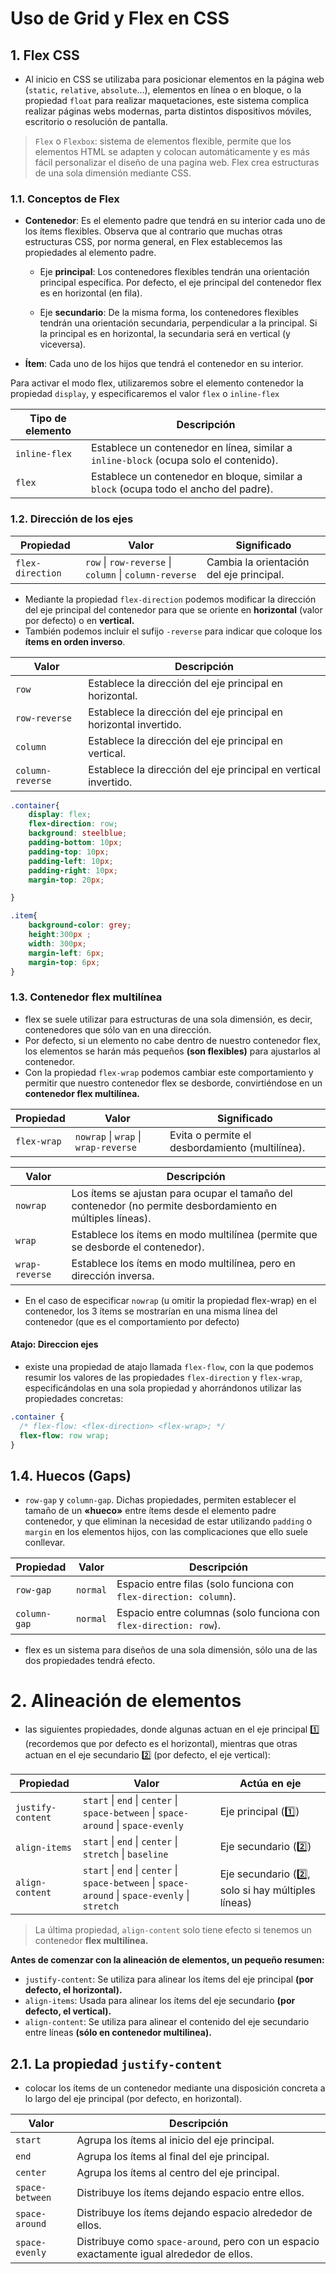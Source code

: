 # Uso de Grid y Flex en CSS

## 1. Flex CSS

- Al inicio en CSS se utilizaba para posicionar elementos en la página web (`static`, `relative`, `absolute`…), elementos en línea o en bloque, o la propiedad `float` para realizar maquetaciones, este sistema complica realizar páginas webs modernas, parta distintos dispositivos móviles, escritorio o resolución de pantalla.

> `Flex` o `Flexbox`: sistema de elementos flexible, permite que los elementos HTML se adapten y colocan automáticamente y  es más fácil personalizar el diseño de una pagina web.
Flex crea estructuras de una sola dimensión mediante CSS.

### 1.1. Conceptos de Flex

- **Contenedor**: Es el elemento padre que tendrá en su interior cada uno de los ítems flexibles. Observa que al contrario que muchas otras estructuras CSS, por norma general, en Flex establecemos las propiedades al elemento padre.

  - Eje **principal**: Los contenedores flexibles tendrán una orientación principal específica. Por defecto, el eje principal del contenedor flex es en horizontal (en fila).

  - Eje **secundario**: De la misma forma, los contenedores flexibles tendrán una orientación secundaria, perpendicular a la principal. Si la principal es en horizontal, la secundaria será en vertical (y viceversa).

- **Ítem**: Cada uno de los hijos que tendrá el contenedor en su interior.

Para activar el modo flex, utilizaremos sobre el elemento contenedor la propiedad `display`, y especificaremos el valor `flex` o `inline-flex`

| Tipo de elemento | Descripción                                                                 |
|------------------|------------------------------------------------------------------------------|
| `inline-flex`    | Establece un contenedor en línea, similar a `inline-block` (ocupa solo el contenido). |
| `flex`           | Establece un contenedor en bloque, similar a `block` (ocupa todo el ancho del padre). |

### 1.2. Dirección de los ejes

| Propiedad       | Valor                                   | Significado                             |
|-----------------|------------------------------------------|-----------------------------------------|
| `flex-direction`| `row` \| `row-reverse` \| `column` \| `column-reverse` | Cambia la orientación del eje principal. |

- Mediante la propiedad `flex-direction` podemos modificar la dirección del eje principal del contenedor para que se oriente en **horizontal** (valor por defecto) o en **vertical.** 
- También podemos incluir el sufijo `-reverse` para indicar que coloque los **ítems en orden inverso**.

| Valor           | Descripción                                                   |
|-----------------|----------------------------------------------------------------|
| `row`           | Establece la dirección del eje principal en horizontal.        |
| `row-reverse`   | Establece la dirección del eje principal en horizontal invertido. |
| `column`        | Establece la dirección del eje principal en vertical.          |
| `column-reverse`| Establece la dirección del eje principal en vertical invertido. |

```css
.container{
    display: flex;
    flex-direction: row;
    background: steelblue;
    padding-bottom: 10px;
    padding-top: 10px;
    padding-left: 10px;
    padding-right: 10px;
    margin-top: 20px;

}

.item{
    background-color: grey;
    height:300px ;
    width: 300px;
    margin-left: 6px;
    margin-top: 6px;
}
```

### 1.3. Contenedor flex multilínea

- flex se suele utilizar para estructuras de una sola dimensión, es decir, contenedores que sólo van en una dirección.
- Por defecto, si un elemento no cabe dentro de nuestro contenedor flex, los elementos se harán más pequeños **(son flexibles)** para ajustarlos al contenedor.
- Con la propiedad `flex-wrap` podemos cambiar este comportamiento y permitir que nuestro contenedor flex se desborde, convirtiéndose en un **contenedor flex multilínea.**

| Propiedad   | Valor                            | Significado                                      |
|-------------|----------------------------------|--------------------------------------------------|
| `flex-wrap` | `nowrap` \| `wrap` \| `wrap-reverse` | Evita o permite el desbordamiento (multilínea). |

| Valor          | Descripción                                                                 |
|----------------|------------------------------------------------------------------------------|
| `nowrap`       | Los ítems se ajustan para ocupar el tamaño del contenedor (no permite desbordamiento en múltiples líneas). |
| `wrap`         | Establece los ítems en modo multilínea (permite que se desborde el contenedor). |
| `wrap-reverse` | Establece los ítems en modo multilínea, pero en dirección inversa.          |

- En el caso de especificar `nowrap` (u omitir la propiedad flex-wrap) en el contenedor, los 3 ítems se mostrarían en una misma línea del contenedor (que es el comportamiento por defecto)

#### Atajo: Direccion ejes

- existe una propiedad de atajo llamada `flex-flow`, con la que podemos resumir los valores de las propiedades `flex-direction` y `flex-wrap`, especificándolas en una sola propiedad y ahorrándonos utilizar las propiedades concretas:

```css
.container {
  /* flex-flow: <flex-direction> <flex-wrap>; */
  flex-flow: row wrap;
}
```

## 1.4. Huecos (Gaps)

- `row-gap` y `column-gap`. Dichas propiedades, permiten establecer el tamaño de un **«hueco»** entre ítems desde el elemento padre contenedor, y que eliminan la necesidad de estar utilizando `padding` o `margin` en los elementos hijos, con las complicaciones que ello suele conllevar.
  
| Propiedad     | Valor     | Descripción                                                             |
|---------------|-----------|--------------------------------------------------------------------------|
| `row-gap`     | `normal`  | Espacio entre filas (solo funciona con `flex-direction: column`).       |
| `column-gap`  | `normal`  | Espacio entre columnas (solo funciona con `flex-direction: row`).       |

- flex es un sistema para diseños de una sola dimensión, sólo una de las dos propiedades tendrá efecto.

# 2. Alineación de elementos
- las siguientes propiedades, donde algunas actuan en el eje principal 1️⃣ (recordemos que por defecto es el horizontal), mientras que otras actuan en el eje secundario 2️⃣ (por defecto, el eje vertical):

| Propiedad        | Valor                                                                 | Actúa en eje       |
|------------------|-----------------------------------------------------------------------|--------------------|
| `justify-content`| `start` \| `end` \| `center` \| `space-between` \| `space-around` \| `space-evenly` | Eje principal (1️⃣) |
| `align-items`    | `start` \| `end` \| `center` \| `stretch` \| `baseline`               | Eje secundario (2️⃣) |
| `align-content`  | `start` \| `end` \| `center` \| `space-between` \| `space-around` \| `space-evenly` \| `stretch` | Eje secundario (2️⃣, solo si hay múltiples líneas) |

> La última propiedad, `align-content` solo tiene efecto si tenemos un contenedor **flex multilinea.**

**Antes de comenzar con la alineación de elementos, un pequeño resumen:**
- `justify-content`: Se utiliza para alinear los ítems del eje principal **(por defecto, el horizontal).**
- `align-items`: Usada para alinear los ítems del eje secundario **(por defecto, el vertical).**
- `align-content`: Se utiliza para alinear el contenido del eje secundario entre líneas **(sólo en contenedor multilinea).**

## 2.1. La propiedad `justify-content`

- colocar los ítems de un contenedor mediante una disposición concreta a lo largo del eje principal (por defecto, en horizontal).

| Valor           | Descripción                                                                 |
|-----------------|------------------------------------------------------------------------------|
| `start`         | Agrupa los ítems al inicio del eje principal.                               |
| `end`           | Agrupa los ítems al final del eje principal.                                |
| `center`        | Agrupa los ítems al centro del eje principal.                               |
| `space-between` | Distribuye los ítems dejando espacio entre ellos.                           |
| `space-around`  | Distribuye los ítems dejando espacio alrededor de ellos.                    |
| `space-evenly`  | Distribuye como `space-around`, pero con un espacio exactamente igual alrededor de ellos. |
